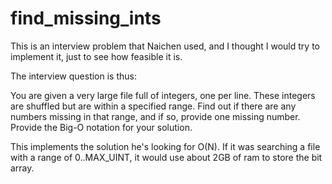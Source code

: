 find_missing_ints
=================

This is an interview problem that Naichen used, and I thought I would try to implement it, just to see how feasible it is.

The interview question is thus:

You are given a very large file full of integers, one per line. These integers are shuffled but are within a specified range. Find out if there are any numbers missing in that range, and if so, provide one missing number. Provide the Big-O notation for your solution.

This implements the solution he's looking for O(N). If it was searching a file with a range of 0..MAX_UINT, it would use about 2GB of ram to store the bit array.
